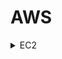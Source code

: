 # AWS

<details>
<summary>EC2</summary>

<pre class="mermaid">
graph TD;
    Base --> Service
</pre>


</details>

<script type="module">
    import * as mermaid from 'https://cdn.jsdelivr.net/npm/mermaid@11.6.0/dist/mermaid.min.js';
    mermaid.initialize({
        startOnLoad: true,
        theme: 'dark'
    });
</script>
